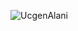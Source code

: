 ![UcgenAlani](https://user-images.githubusercontent.com/114157962/192613845-4fbb4777-29e3-4e1f-ba3d-88e390425d16.png)
